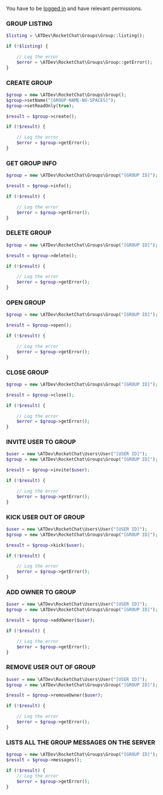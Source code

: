 You have to be [logged in](../..) and have relevant permissions.

### GROUP LISTING

```php
$listing = \ATDev\RocketChat\Groups\Group::listing();

if (!$listing) {

	// Log the error
	$error = \ATDev\RocketChat\Groups\Group::getError();
}
```

### CREATE GROUP

```php
$group = new \ATDev\RocketChat\Groups\Group();
$group->setName("[GROUP-NAME-NO-SPACES]");
$group->setReadOnly(true);

$result = $group->create();

if (!$result) {

	// Log the error
	$error = $group->getError();
}
```

### GET GROUP INFO

```php
$group = new \ATDev\RocketChat\Groups\Group("[GROUP ID]");

$result = $group->info();

if (!$result) {

	// Log the error
	$error = $group->getError();
}
```

### DELETE GROUP

```php
$group = new \ATDev\RocketChat\Groups\Group("[GROUP ID]");

$result = $group->delete();

if (!$result) {

	// Log the error
	$error = $group->getError();
}
```

### OPEN GROUP

```php
$group = new \ATDev\RocketChat\Groups\Group("[GROUP ID]");

$result = $group->open();

if (!$result) {

	// Log the error
	$error = $group->getError();
}
```

### CLOSE GROUP

```php
$group = new \ATDev\RocketChat\Groups\Group("[GROUP ID]");

$result = $group->close();

if (!$result) {

	// Log the error
	$error = $group->getError();
}
```

### INVITE USER TO GROUP

```php
$user = new \ATDev\RocketChat\Users\User("[USER ID]");
$group = new \ATDev\RocketChat\Groups\Group("[GROUP ID]");

$result = $group->invite($user);

if (!$result) {

	// Log the error
	$error = $group->getError();
}
```

### KICK USER OUT OF GROUP

```php
$user = new \ATDev\RocketChat\Users\User("[USER ID]");
$group = new \ATDev\RocketChat\Groups\Group("[GROUP ID]");

$result = $group->kick($user);

if (!$result) {

	// Log the error
	$error = $group->getError();
}
```

### ADD OWNER TO GROUP

```php
$user = new \ATDev\RocketChat\Users\User("[USER ID]");
$group = new \ATDev\RocketChat\Groups\Group("[GROUP ID]");

$result = $group->addOwner($user);

if (!$result) {

	// Log the error
	$error = $group->getError();
}
```

### REMOVE USER OUT OF GROUP

```php
$user = new \ATDev\RocketChat\Users\User("[USER ID]");
$group = new \ATDev\RocketChat\Groups\Group("[GROUP ID]");

$result = $group->removeOwner($user);

if (!$result) {

	// Log the error
	$error = $group->getError();
}
```

### LISTS ALL THE GROUP MESSAGES ON THE SERVER

```php
$group = new \ATDev\RocketChat\Groups\Group("[GROUP ID]");
$result = $group->messages();

if (!$result) {
    // Log the error
    $error = $group->getError();
}
```